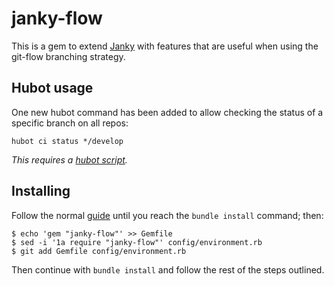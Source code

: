 janky-flow
==========

This is a gem to extend [Janky](https://github.com/github/janky) with
features that are useful when using the git-flow branching strategy.

Hubot usage
-----------

One new hubot command has been added to allow checking the status of
a specific branch on all repos:

    hubot ci status */develop

_This requires a [hubot script](https://github.com/github/hubot-scripts)._

Installing
----------

Follow the normal [guide](https://github.com/github/janky#deploying)
until you reach the `bundle install` command; then:

    $ echo 'gem "janky-flow"' >> Gemfile
    $ sed -i '1a require "janky-flow"' config/environment.rb
    $ git add Gemfile config/environment.rb

Then continue with `bundle install` and follow the rest of the steps
outlined.
